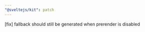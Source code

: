 ```yaml
---
"@sveltejs/kit": patch
---
```


[fix] fallback should still be generated when prerender is disabled
